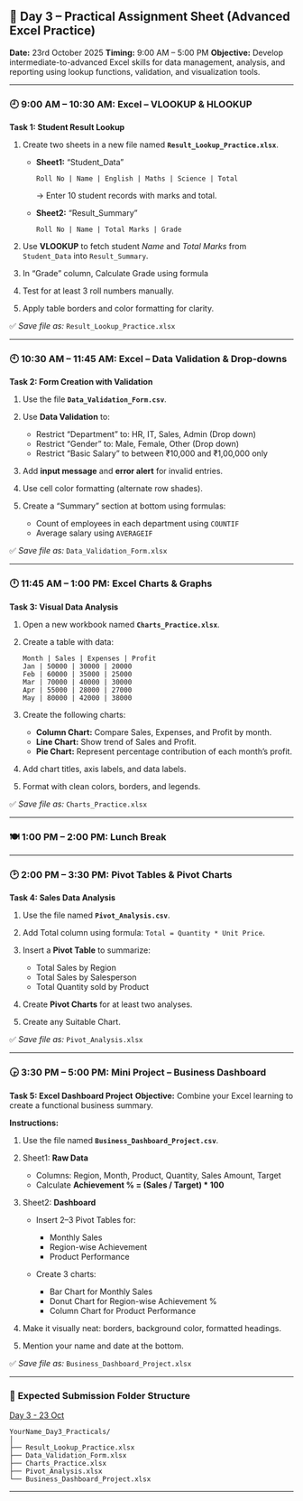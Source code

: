 ## 🧩 **Day 3 – Practical Assignment Sheet (Advanced Excel Practice)**

**Date:** 23rd October 2025
**Timing:** 9:00 AM – 5:00 PM
**Objective:** Develop intermediate-to-advanced Excel skills for data management, analysis, and reporting using lookup functions, validation, and visualization tools.

---

### 🕘 **9:00 AM – 10:30 AM: Excel – VLOOKUP & HLOOKUP**

**Task 1: Student Result Lookup**

1. Create two sheets in a new file named **`Result_Lookup_Practice.xlsx`**.

   * **Sheet1:** “Student_Data”

     ```
     Roll No | Name | English | Maths | Science | Total
     ```

     → Enter 10 student records with marks and total.
   * **Sheet2:** “Result_Summary”

     ```
     Roll No | Name | Total Marks | Grade
     ```
2. Use **VLOOKUP** to fetch student *Name* and *Total Marks* from `Student_Data` into `Result_Summary`.
3. In “Grade” column, Calculate Grade using formula
4. Test for at least 3 roll numbers manually.
5. Apply table borders and color formatting for clarity.

✅ *Save file as:* `Result_Lookup_Practice.xlsx`

---

### 🕙 **10:30 AM – 11:45 AM: Excel – Data Validation & Drop-downs**

**Task 2: Form Creation with Validation**

1. Use the file **`Data_Validation_Form.csv`**.
2. Use **Data Validation** to:

   * Restrict “Department” to: HR, IT, Sales, Admin (Drop down)
   * Restrict “Gender” to: Male, Female, Other (Drop down)
   * Restrict “Basic Salary” to between ₹10,000 and ₹1,00,000 only
3. Add **input message** and **error alert** for invalid entries.
4. Use cell color formatting (alternate row shades).
5. Create a “Summary” section at bottom using formulas:

   * Count of employees in each department using `COUNTIF`
   * Average salary using `AVERAGEIF`

✅ *Save file as:* `Data_Validation_Form.xlsx`

---

### 🕛 **11:45 AM – 1:00 PM: Excel Charts & Graphs**

**Task 3: Visual Data Analysis**

1. Open a new workbook named **`Charts_Practice.xlsx`**.
2. Create a table with data:

   ```
   Month | Sales | Expenses | Profit
   Jan | 50000 | 30000 | 20000
   Feb | 60000 | 35000 | 25000
   Mar | 70000 | 40000 | 30000
   Apr | 55000 | 28000 | 27000
   May | 80000 | 42000 | 38000
   ```
3. Create the following charts:

   * **Column Chart:** Compare Sales, Expenses, and Profit by month.
   * **Line Chart:** Show trend of Sales and Profit.
   * **Pie Chart:** Represent percentage contribution of each month’s profit.
4. Add chart titles, axis labels, and data labels.
5. Format with clean colors, borders, and legends.

✅ *Save file as:* `Charts_Practice.xlsx`

---

### 🍽 **1:00 PM – 2:00 PM: Lunch Break**

---

### 🕑 **2:00 PM – 3:30 PM: Pivot Tables & Pivot Charts**

**Task 4: Sales Data Analysis**

1. Use the file named **`Pivot_Analysis.csv`**.
3. Add Total column using formula: `Total = Quantity * Unit Price`.
4. Insert a **Pivot Table** to summarize:

   * Total Sales by Region
   * Total Sales by Salesperson
   * Total Quantity sold by Product
5. Create **Pivot Charts** for at least two analyses.
6. Create any Suitable Chart.

✅ *Save file as:* `Pivot_Analysis.xlsx`

---

### 🕞 **3:30 PM – 5:00 PM: Mini Project – Business Dashboard**

**Task 5: Excel Dashboard Project**
**Objective:** Combine your Excel learning to create a functional business summary.

**Instructions:**

1. Use the file named **`Business_Dashboard_Project.csv`**.
2. Sheet1: **Raw Data**

   * Columns: Region, Month, Product, Quantity, Sales Amount, Target
   * Calculate **Achievement % = (Sales / Target) * 100**
3. Sheet2: **Dashboard**

   * Insert 2–3 Pivot Tables for:

     * Monthly Sales
     * Region-wise Achievement
     * Product Performance
   * Create 3 charts:

     * Bar Chart for Monthly Sales
     * Donut Chart for Region-wise Achievement %
     * Column Chart for Product Performance
4. Make it visually neat: borders, background color, formatted headings.
5. Mention your name and date at the bottom.

✅ *Save file as:* `Business_Dashboard_Project.xlsx`

---

### 📂 **Expected Submission Folder Structure**

<a href="https://edunetfoundationorg-my.sharepoint.com/:f:/g/personal/jsharma_edunetfoundation_org/Ei3LNixSSClPlTnmnd38bp4BYkMTqBZrAqVopngBjMEEjg?e=QZThg9" target="_blank">Day 3 - 23 Oct</a>

```
YourName_Day3_Practicals/
│
├── Result_Lookup_Practice.xlsx
├── Data_Validation_Form.xlsx
├── Charts_Practice.xlsx
├── Pivot_Analysis.xlsx
└── Business_Dashboard_Project.xlsx
```
---
